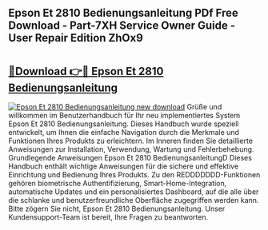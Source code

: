 ## Epson Et 2810 Bedienungsanleitung PDf Free Download - Part-7XH Service Owner Guide - User Repair Edition ZhOx9

# <h2><a href="http://df2h4e.blite.top/?on=Epson+Et+2810+Bedienungsanleitung">🔗Download 👉🔴 Epson Et 2810 Bedienungsanleitung</a></h2>

[![Epson Et 2810 Bedienungsanleitung new download](https://i.imgur.com/lujVjoI.png)](http://df2h4e.blite.top/?on=Epson+Et+2810+Bedienungsanleitung)
Grüße und willkommen im Benutzerhandbuch für Ihr neu implementiertes System Epson Et 2810 Bedienungsanleitung. Dieses Handbuch wurde speziell entwickelt, um Ihnen die einfache Navigation durch die Merkmale und Funktionen Ihres Produkts zu erleichtern. Im Inneren finden Sie detaillierte Anweisungen zur Installation, Verwendung, Wartung und Fehlerbehebung. Grundlegende Anweisungen Epson Et 2810 BedienungsanleitungD Dieses Handbuch enthält wichtige Anweisungen für die sichere und effektive Einrichtung und Bedienung Ihres Produkts. Zu den REDDDDDDD-Funktionen gehören biometrische Authentifizierung, Smart-Home-Integration, automatische Updates und ein personalisiertes Dashboard, auf die alle über die schlanke und benutzerfreundliche Oberfläche zugegriffen werden kann. Bitte zögern Sie nicht, Epson Et 2810 Bedienungsanleitung. Unser Kundensupport-Team ist bereit, Ihre Fragen zu beantworten.
